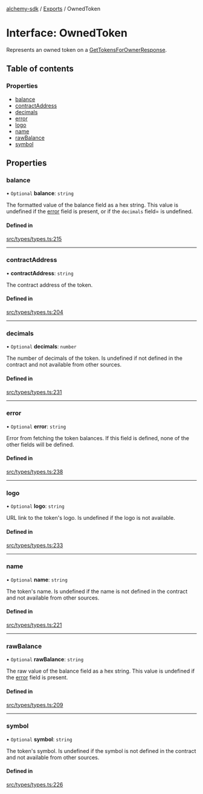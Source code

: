 [alchemy-sdk](../README.md) / [Exports](../modules.md) / OwnedToken

# Interface: OwnedToken

Represents an owned token on a [GetTokensForOwnerResponse](GetTokensForOwnerResponse.md).

## Table of contents

### Properties

- [balance](OwnedToken.md#balance)
- [contractAddress](OwnedToken.md#contractaddress)
- [decimals](OwnedToken.md#decimals)
- [error](OwnedToken.md#error)
- [logo](OwnedToken.md#logo)
- [name](OwnedToken.md#name)
- [rawBalance](OwnedToken.md#rawbalance)
- [symbol](OwnedToken.md#symbol)

## Properties

### balance

• `Optional` **balance**: `string`

The formatted value of the balance field as a hex string. This value is
undefined if the [error](OwnedToken.md#error) field is present, or if the `decimals` field=
is undefined.

#### Defined in

[src/types/types.ts:215](https://github.com/alchemyplatform/alchemy-sdk-js/blob/6dc36f9/src/types/types.ts#L215)

___

### contractAddress

• **contractAddress**: `string`

The contract address of the token.

#### Defined in

[src/types/types.ts:204](https://github.com/alchemyplatform/alchemy-sdk-js/blob/6dc36f9/src/types/types.ts#L204)

___

### decimals

• `Optional` **decimals**: `number`

The number of decimals of the token. Is undefined if not defined in the
contract and not available from other sources.

#### Defined in

[src/types/types.ts:231](https://github.com/alchemyplatform/alchemy-sdk-js/blob/6dc36f9/src/types/types.ts#L231)

___

### error

• `Optional` **error**: `string`

Error from fetching the token balances. If this field is defined, none of
the other fields will be defined.

#### Defined in

[src/types/types.ts:238](https://github.com/alchemyplatform/alchemy-sdk-js/blob/6dc36f9/src/types/types.ts#L238)

___

### logo

• `Optional` **logo**: `string`

URL link to the token's logo. Is undefined if the logo is not available.

#### Defined in

[src/types/types.ts:233](https://github.com/alchemyplatform/alchemy-sdk-js/blob/6dc36f9/src/types/types.ts#L233)

___

### name

• `Optional` **name**: `string`

The token's name. Is undefined if the name is not defined in the contract and
not available from other sources.

#### Defined in

[src/types/types.ts:221](https://github.com/alchemyplatform/alchemy-sdk-js/blob/6dc36f9/src/types/types.ts#L221)

___

### rawBalance

• `Optional` **rawBalance**: `string`

The raw value of the balance field as a hex string. This value is undefined
if the [error](OwnedToken.md#error) field is present.

#### Defined in

[src/types/types.ts:209](https://github.com/alchemyplatform/alchemy-sdk-js/blob/6dc36f9/src/types/types.ts#L209)

___

### symbol

• `Optional` **symbol**: `string`

The token's symbol. Is undefined if the symbol is not defined in the contract
and not available from other sources.

#### Defined in

[src/types/types.ts:226](https://github.com/alchemyplatform/alchemy-sdk-js/blob/6dc36f9/src/types/types.ts#L226)
